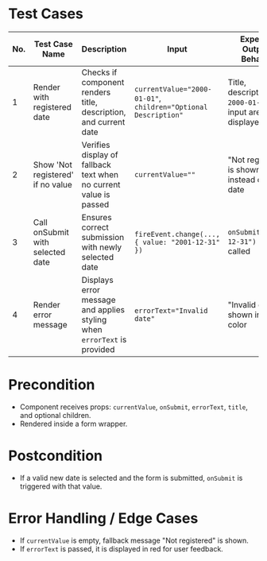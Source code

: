 # Test Cases

| No. | Test Case Name | Description | Input | Expected Output / Behavior | Status |
|-----|----------------|-------------|-------|----------------------------|--------|
| 1   | Render with registered date | Checks if component renders title, description, and current date | `currentValue="2000-01-01"`, `children="Optional Description"` | Title, description, and `2000-01-01` date input are displayed | PASS |
| 2   | Show 'Not registered' if no value | Verifies display of fallback text when no current value is passed | `currentValue=""` | "Not registered" is shown instead of a date | PASS |
| 3   | Call onSubmit with selected date | Ensures correct submission with newly selected date | `fireEvent.change(..., { value: "2001-12-31" })` | `onSubmit("2001-12-31")` is called | PASS |
| 4   | Render error message | Displays error message and applies styling when `errorText` is provided | `errorText="Invalid date"` | "Invalid date" shown in red color | PASS |

# Precondition
- Component receives props: `currentValue`, `onSubmit`, `errorText`, `title`, and optional children.
- Rendered inside a form wrapper.

# Postcondition
- If a valid new date is selected and the form is submitted, `onSubmit` is triggered with that value.

# Error Handling / Edge Cases
- If `currentValue` is empty, fallback message "Not registered" is shown.
- If `errorText` is passed, it is displayed in red for user feedback.
